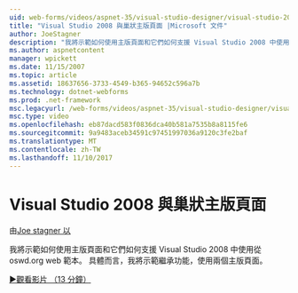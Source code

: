 ```yaml
---
uid: web-forms/videos/aspnet-35/visual-studio-designer/visual-studio-2008-and-nested-masterpages
title: "Visual Studio 2008 與巢狀主版頁面 |Microsoft 文件"
author: JoeStagner
description: "我將示範如何使用主版頁面和它們如何支援 Visual Studio 2008 中使用從 oswd.org web 範本。 特別是，我將會顯示第..."
ms.author: aspnetcontent
manager: wpickett
ms.date: 11/15/2007
ms.topic: article
ms.assetid: 18637656-3733-4549-b365-94652c596a7b
ms.technology: dotnet-webforms
ms.prod: .net-framework
msc.legacyurl: /web-forms/videos/aspnet-35/visual-studio-designer/visual-studio-2008-and-nested-masterpages
msc.type: video
ms.openlocfilehash: eb87dacd583f0836dca40b581a7535b8a8115fe6
ms.sourcegitcommit: 9a9483aceb34591c97451997036a9120c3fe2baf
ms.translationtype: MT
ms.contentlocale: zh-TW
ms.lasthandoff: 11/10/2017
---
```

<a name="visual-studio-2008-and-nested-masterpages"></a>Visual Studio 2008 與巢狀主版頁面
====================
由[Joe stagner 以](https://github.com/JoeStagner)

我將示範如何使用主版頁面和它們如何支援 Visual Studio 2008 中使用從 oswd.org web 範本。 具體而言，我將示範繼承功能，使用兩個主版頁面。

[&#9654;觀看影片 （13 分鐘）](https://channel9.msdn.com/Blogs/ASP-NET-Site-Videos/visual-studio-2008-and-nested-masterpages)
